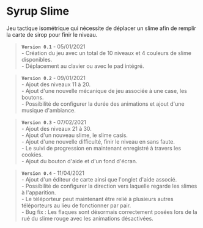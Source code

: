 # Syrup Slime

Jeu tactique isométrique qui nécessite de déplacer un slime afin de remplir la carte de sirop pour finir le niveau.<br />

> **`Version 0.1`** - 05/01/2021<br />
\- Création du jeu avec un total de 10 niveaux et 4 couleurs de slime disponibles.<br />
\- Déplacement au clavier ou avec le pad intégré.<br />

> **`Version 0.2`** - 09/01/2021<br />
\- Ajout des niveaux 11 à 20.<br />
\- Ajout d'une nouvelle mécanique de jeu associée à une case, les boutons.<br />
\- Possibilité de configurer la durée des animations et ajout d'une musique d'ambiance.<br />

> **`Version 0.3`** - 07/02/2021<br />
\- Ajout des niveaux 21 à 30.<br />
\- Ajout d'un nouveau slime, le slime casis.<br />
\- Ajout d'une nouvelle difficulté, finir le niveau en sans faute.<br />
\- Le suivi de progression en maintenant enregistré à travers les cookies.<br />
\- Ajout du bouton d'aide et d'un fond d'écran.<br />

> **`Version 0.4`** - 11/04/2021<br />
\- Ajout d'un éditeur de carte ainsi que l'onglet d'aide associé.<br />
\- Possibilité de configurer la direction vers laquelle regarde les slimes à l'apparition.<br />
\- Le téléporteur peut maintenant être relié à plusieurs autres téléporteurs au lieu de fonctionner par pair.<br />
\- Bug fix : Les flaques sont désormais correctement posées lors de la rué du slime rouge avec les animations désactivées.<br />
